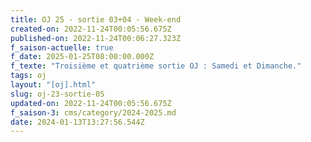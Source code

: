 ```yaml
---
title: OJ 25 - sortie 03+04 - Week-end
created-on: 2022-11-24T00:05:56.675Z
published-on: 2022-11-24T00:06:27.323Z
f_saison-actuelle: true
f_date: 2025-01-25T08:00:00.000Z
f_texte: "Troisième et quatrième sortie OJ : Samedi et Dimanche."
tags: oj
layout: "[oj].html"
slug: oj-23-sortie-05
updated-on: 2022-11-24T00:05:56.675Z
f_saison-3: cms/category/2024-2025.md
date: 2024-01-13T13:27:56.544Z
---
```

